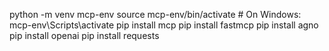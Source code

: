 
python -m venv mcp-env
source mcp-env/bin/activate   # On Windows: mcp-env\Scripts\activate
pip install mcp
pip install fastmcp
pip install agno
pip install openai
pip install requests

